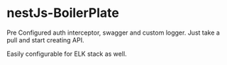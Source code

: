 # nestJs-BoilerPlate

Pre Configured auth interceptor, swagger and custom logger. Just take a pull and start creating API.


Easily configurable for ELK stack as well.
